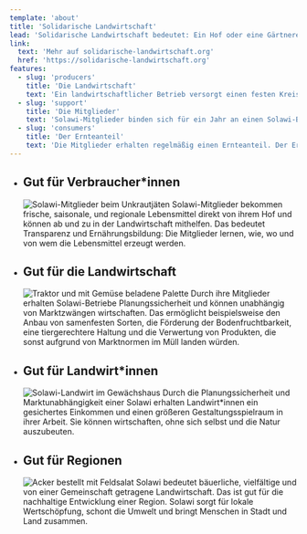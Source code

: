 ```yaml
---
template: 'about'
title: 'Solidarische Landwirtschaft'
lead: 'Solidarische Landwirtschaft bedeutet: Ein Hof oder eine Gärtnerei versorgt eine Gruppe von Menschen in der näheren Umgebung mit Lebensmitteln. Im Gegenzug stellt die Gruppe die nötigen Mittel für die Lebensmittel­erzeugung zur Verfügung. Alle Beteiligten teilen sich die Verantwortung, das Risiko, die Kosten und die Ernte.'
link:
  text: 'Mehr auf solidarische-landwirtschaft.org'
  href: 'https://solidarische-landwirtschaft.org'
features:
  - slug: 'producers'
    title: 'Die Landwirtschaft'
    text: 'Ein landwirtschaftlicher Betrieb versorgt einen festen Kreis von Mitgliedern mit Lebensmitteln. Dadurch erhalten Betriebe Planungssicherheit und können unabhängig vom Markt wirtschaften.'
  - slug: 'support'
    title: 'Die Mitglieder'
    text: 'Solawi-Mitglieder binden sich für ein Jahr an einen Solawi-Betrieb und zahlen einen festen monatlichen Beitrag. Sie helfen außerdem bei Mitmachtagen auf dem Hof und werden in Entscheidungen miteinbezogen.'
  - slug: 'consumers'
    title: 'Der Ernteanteil'
    text: 'Die Mitglieder erhalten regelmäßig einen Ernteanteil. Der Ernteanteil besteht je nach Jahreszeit und Angebot der Solawi aus Gemüse, Obst und manchmal auch aus verarbeiteten Produkten wie Saft, Brot oder Käse.'
---
```


- ## Gut für Verbraucher\*innen

  ![Solawi-Mitglieder beim Unkrautjäten](/img/about-members.jpg)
  Solawi-Mitglieder bekommen frische, saisonale, und regionale Lebensmittel direkt von ihrem Hof und können ab und zu in der Landwirtschaft mithelfen. Das bedeutet Transparenz und Ernährungsbildung: Die Mitglieder lernen, wie, wo und von wem die Lebensmittel erzeugt werden.

* ## Gut für die Landwirtschaft

  ![Traktor und mit Gemüse beladene Palette](/img/about-farm.jpg)
  Durch ihre Mitglieder erhalten Solawi-Betriebe Planungssicherheit und können unabhängig von Marktzwängen wirtschaften. Das ermöglicht beispielsweise den Anbau von samenfesten Sorten, die Förderung der Bodenfruchtbarkeit, eine tiergerechtere Haltung und die Verwertung von Produkten, die sonst aufgrund von Marktnormen im Müll landen würden.

- ## Gut für Landwirt\*innen

  ![Solawi-Landwirt im Gewächshaus](/img/about-farmer.jpg)
  Durch die Planungssicherheit und Marktunabhängigkeit einer Solawi erhalten Landwirt\*innen ein gesichertes Einkommen und einen größeren Gestaltungsspielraum in ihrer Arbeit. Sie können wirtschaften, ohne sich selbst und die Natur auszubeuten.

* ## Gut für Regionen

  ![Acker bestellt mit Feldsalat](/img/about-region.jpg)
  Solawi bedeutet bäuerliche, vielfältige und von einer Gemeinschaft getragene Landwirtschaft. Das ist gut für die nachhaltige Entwicklung einer Region. Solawi sorgt für lokale Wertschöpfung, schont die Umwelt und bringt Menschen in Stadt und Land zusammen.
